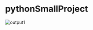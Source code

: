 # pythonSmallProject

![output1](https://user-images.githubusercontent.com/62865086/129391113-118c705d-a198-4d72-bf49-74dfb0d47d1e.png)




